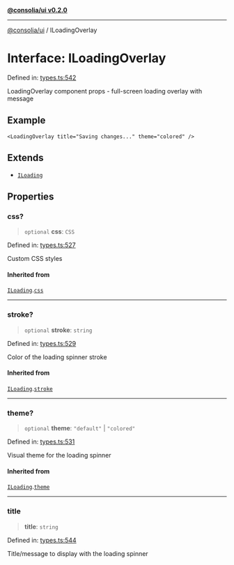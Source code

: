 [**@consolia/ui v0.2.0**](../README.md)

***

[@consolia/ui](../README.md) / ILoadingOverlay

# Interface: ILoadingOverlay

Defined in: [types.ts:542](https://github.com/consolia-io/ui/blob/main/src/types.ts#L542)

LoadingOverlay component props - full-screen loading overlay with message

## Example

```tsx
<LoadingOverlay title="Saving changes..." theme="colored" />
```

## Extends

- [`ILoading`](ILoading.md)

## Properties

### css?

> `optional` **css**: `CSS`

Defined in: [types.ts:527](https://github.com/consolia-io/ui/blob/main/src/types.ts#L527)

Custom CSS styles

#### Inherited from

[`ILoading`](ILoading.md).[`css`](ILoading.md#css)

***

### stroke?

> `optional` **stroke**: `string`

Defined in: [types.ts:529](https://github.com/consolia-io/ui/blob/main/src/types.ts#L529)

Color of the loading spinner stroke

#### Inherited from

[`ILoading`](ILoading.md).[`stroke`](ILoading.md#stroke)

***

### theme?

> `optional` **theme**: `"default"` \| `"colored"`

Defined in: [types.ts:531](https://github.com/consolia-io/ui/blob/main/src/types.ts#L531)

Visual theme for the loading spinner

#### Inherited from

[`ILoading`](ILoading.md).[`theme`](ILoading.md#theme)

***

### title

> **title**: `string`

Defined in: [types.ts:544](https://github.com/consolia-io/ui/blob/main/src/types.ts#L544)

Title/message to display with the loading spinner
